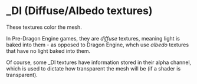 ﻿# _DI (Diffuse/Albedo textures)
These textures color the mesh. 

In Pre-Dragon Engine games, they are *diffuse* textures, meaning light is baked into them - as opposed to Dragon Engine, whch use *albedo* textures that have no light baked into them.

Of course, some _DI textures have information stored in their alpha channel, which is used to dictate how transparent the mesh will be (if a shader is transparent).
